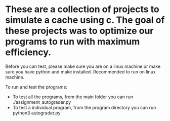 # These are a collection of projects to simulate a cache using c. The goal of these projects was to optimize our programs to run with maximum efficiency.

Before you can test, please make sure you are on a linux machine or make sure you have python and make installed. Recommended to run on linux machine. 

To run and test the programs:
  - To test all the programs, from the main folder you can run ./assignment_autograder.py
  - To test a individual program, from the program directory you can run python3 autograder.py
